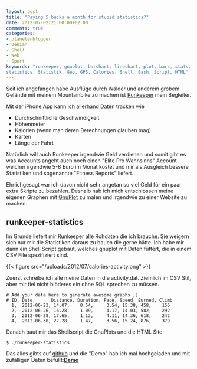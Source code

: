 ```yaml
---
layout: post
title: "Paying 5 bucks a month for stupid statistics?"
date: 2012-07-02T21:00:00+02:00
comments: true
categories:
- planetenblogger
- Debian
- Shell
- Web
- Sport
keywords: "runkeeper, gnuplot, barchart, linechart, plot, bars, stats,
statistics, Statistik, Geo, GPS, Calories, Shell, Bash, Script, HTML"
---
```


Seit ich angefangen habe Ausflüge durch Wälder und anderem grobem Gelände mit
meinem Mountainbike zu machen ist [Runkeeper](http://runkeeper.com) mein Begleiter.

Mit der iPhone App kann ich allerhand Daten tracken wie

* Durchschnittliche Geschwindigkeit
* Höhenmeter
* Kalorien (wenn man deren Berechnungen glauben mag)
* Karten
* Länge der Fahrt

Natürlich will auch Runkeeper irgendwie Geld verdienen und
somit gibt es was Accounts angeht auch noch einen "Elite Pro Wahnsinns" Account
welcher irgendwie 5-8 Euro im Monat kostet und mir als Ausgleich bessere
Statistiken und sogenannte "Fitness Reports" liefert.

Ehrlichgesagt war ich davon nicht sehr angetan so viel Geld für ein paar extra
Skripte zu bezahlen. Deshalb hab ich mich entschlossen meine eigenen Graphen mit
[GnuPlot](http://gnuplot.org) zu malen und irgendwie zu einer Website zu machen.

## runkeeper-statistics

Im Grunde liefert mir Runkeeper alle Rohdaten die ich brauche. Sie weigern sich
nur mir die Statistiken daraus zu bauen die gerne hätte. Ich habe mir dann ein
Shell Script gebaut, welches gnuplot mit Daten füttert, die in einem CSV File
spezifiziert sind.

{{< figure src="/uploads/2012/07/calories-activity.png" >}}

Zuerst schreibe ich alle meine Daten in die activity.dat. Ziemlich im CSV Stil,
aber mir fiel nicht blöderes ein ohne SQL sprechen zu müssen.

```
# Add your data here to generate awesome graphs ;)
# ID, Date,      Distance, Duration, Pace, Speed, Burned, Climb
  1,  2012-06-23, 14.07,    0.54,     3.54, 15.38, 458,    156
  2,  2012-06-26, 16.28,    1.09,     4.17, 14.03, 582,    292
  3,  2012-06-28, 17.65,    1.13,     4.11, 14.36, 618,    242
  4,  2012-06-30, 27.28,    1.47,     3.56, 15.24, 876,    379
```

Danach baut mir das Shellscript die GnuPlots und die HTML Site

```
$ ./runkeeper-statistics
```

Das alles gibts auf [github](http://github.com/noqqe/runkeeper-statistics/) und
die "Demo" hab ich mal hochgeladen und mit zufälligen Daten befüllt:<b>[Demo](/uploads/2012/07/runkeeper-statistics/html/index.html)</b>
